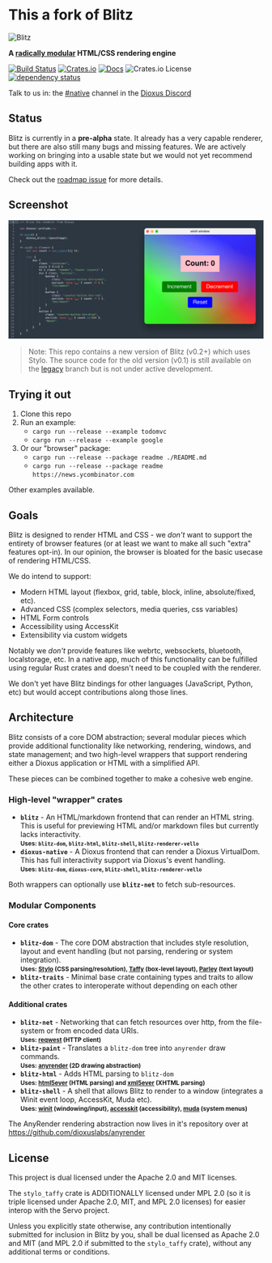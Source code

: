 # This a fork of Blitz

<p>
<picture >
  <source media="(prefers-color-scheme: dark)" srcset="https://blitz-website.fly.dev/static/blitz-logo-with-text3-white.svg">
  <img height="70" alt="Blitz" src="https://blitz-website.fly.dev/static/blitz-logo-with-text3.svg">
</picture>
</p>

**A [radically modular](https://github.com/DioxusLabs/blitz?tab=readme-ov-file#architecture) HTML/CSS rendering engine**

[![Build Status](https://github.com/dioxuslabs/blitz/actions/workflows/ci.yml/badge.svg)](https://github.com/dioxuslabs/blitz/actions)
[![Crates.io](https://img.shields.io/crates/v/blitz.svg)](https://crates.io/crates/blitz)
[![Docs](https://docs.rs/blitz/badge.svg)](https://docs.rs/blitz)
![Crates.io License](https://img.shields.io/crates/l/blitz)
[![dependency status](https://deps.rs/repo/github/dioxuslabs/blitz/status.svg)](https://deps.rs/repo/github/dioxuslabs/blitz)

Talk to us in: the [#native](https://discord.gg/AnNPqT95pu) channel in the [Dioxus Discord](https://discord.gg/AnNPqT95pu)

## Status

Blitz is currently in a **pre-alpha** state. It already has a very capable renderer, but there are also still many bugs and missing features. We are actively working on bringing into a usable state but we would not yet recommend building apps with it.

Check out the [roadmap issue](https://github.com/DioxusLabs/blitz/issues/119) for more details. 

## Screenshot

![screenshot](https://raw.githubusercontent.com/DioxusLabs/screenshots/main/blitz/counter-example.png)


> Note: This repo contains a new version of Blitz (v0.2+) which uses Stylo. The source code for the old version (v0.1) is still available on the [legacy](https://github.com/DioxusLabs/blitz/tree/legacy) branch but is not under active development.


## Trying it out

1. Clone this repo
2. Run an example:
    - `cargo run --release --example todomvc`
    - `cargo run --release --example google`
3. Or our "browser" package:
    - `cargo run --release --package readme ./README.md`
    - `cargo run --release --package readme https://news.ycombinator.com`

Other examples available.

## Goals

Blitz is designed to render HTML and CSS - we *don't* want to support the entirety of browser features (or at least we want to make all such "extra" features opt-in). In our opinion, the browser is bloated for the basic usecase of rendering HTML/CSS.

We do intend to support:

- Modern HTML layout (flexbox, grid, table, block, inline, absolute/fixed, etc).
- Advanced CSS (complex selectors, media queries, css variables)
- HTML Form controls
- Accessibility using AccessKit
- Extensibility via custom widgets

Notably we *don't* provide features like webrtc, websockets, bluetooth, localstorage, etc. In a native app, much of this functionality can be fulfilled using regular Rust crates and doesn't need to be coupled with the renderer.

We don't yet have Blitz bindings for other languages (JavaScript, Python, etc) but would accept contributions along those lines.

## Architecture

Blitz consists of a core DOM abstraction; several modular pieces which provide additional functionality like networking, rendering, windows, and state management; and two high-level wrappers that support rendering either a Dioxus application or HTML with a simplified API.

These pieces can be combined together to make a cohesive web engine.

### High-level "wrapper" crates

- **`blitz`** - An HTML/markdown frontend that can render an HTML string. This is useful for previewing HTML and/or markdown files but currently lacks interactivity.
<br /><small><b>Uses: `blitz-dom`, `blitz-html`, `blitz-shell`, `blitz-renderer-vello`</b></small>
- **`dioxus-native`** - A Dioxus frontend that can render a Dioxus VirtualDom. This has full interactivity support via Dioxus's event handling.
<br /><small><b>Uses: `blitz-dom`, `dioxus-core`, `blitz-shell`, `blitz-renderer-vello`</b></small>

Both wrappers can optionally use <b>`blitz-net`</b> to fetch sub-resources.

### Modular Components

#### Core crates

- **`blitz-dom`** - The core DOM abstraction that includes style resolution, layout and event handling (but not parsing, rendering or system integration).
<br /><small><b>Uses: [Stylo](https://github.com/servo/stylo) (CSS parsing/resolution), [Taffy](https://github.com/DioxusLabs/taffy) (box-level layout), [Parley](https://github.com/linebender/parley) (text layout)</b></small>
- **`blitz-traits`** - Minimal base crate containing types and traits to allow the other crates to interoperate without depending on each other

#### Additional crates

- **`blitz-net`** -  Networking that can fetch resources over http, from the file-system or from encoded data URIs.
<br /><small><b>Uses: [reqwest](https://github.com/seanmonstar/reqwest) (HTTP client)</b></small>
- **`blitz-paint`** - Translates a `blitz-dom` tree into `anyrender` draw commands.
<br /><small><b>Uses: [anyrender](https://github.com/dioxuslabs/anyrender) (2D drawing abstraction)</b></small>
- **`blitz-html`** -  Adds HTML parsing to `blitz-dom`
<br /><small><b>Uses: [html5ever](https://github.com/servo/html5ever) (HTML parsing) and [xml5ever](https://github.com/servo/html5ever/tree/main/xml5ever) (XHTML parsing)</b></small>
- **`blitz-shell`** - A shell that allows Blitz to render to a window (integrates a Winit event loop, AccessKit, Muda etc).
<br /><small><b>Uses: [winit](https://github.com/rust-windowing/winit) (windowing/input), [accesskit](https://github.com/AccessKit/accesskit) (accessibility), [muda](https://github.com/tauri-apps/muda) (system menus)</b></small>

The AnyRender rendering abstraction now lives in it's repository over at https://github.com/dioxuslabs/anyrender

## License

This project is dual licensed under the Apache 2.0 and MIT licenses.

The `stylo_taffy` crate is ADDITIONALLY licensed under MPL 2.0 (so it is triple licensed under Apache 2.0, MIT, and MPL 2.0 licenses) for easier interop with the Servo project.

Unless you explicitly state otherwise, any contribution intentionally submitted for inclusion in Blitz by you, shall be dual licensed as Apache 2.0 and MIT (and MPL 2.0 if submitted to the `stylo_taffy` crate), without any additional terms or conditions.
